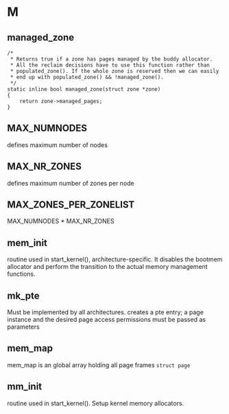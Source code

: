 # M


## managed_zone
```
/*
 * Returns true if a zone has pages managed by the buddy allocator.
 * All the reclaim decisions have to use this function rather than
 * populated_zone(). If the whole zone is reserved then we can easily
 * end up with populated_zone() && !managed_zone().
 */
static inline bool managed_zone(struct zone *zone)
{
	return zone->managed_pages;
}
```

## MAX_NUMNODES
defines maximum number of nodes

## MAX_NR_ZONES
defines maximum number of zones per node

## MAX_ZONES_PER_ZONELIST
MAX_NUMNODES * MAX_NR_ZONES

## mem_init
routine used in start_kernel(), architecture-specific. It disables the bootmem allocator and perform the transition to the actual memory management functions.

## mk_pte
Must be implemented by all architectures.
creates a pte entry; a page instance and the desired page access permissions must be passed as parameters

## mem_map
mem_map is an global array holding all page frames `struct page`

## mm_init
routine used in start_kernel(). Setup kernel memory allocators.
